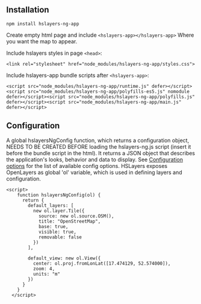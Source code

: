 ## Installation

```
npm install hslayers-ng-app
```

Create empty html page and include `<hslayers-app></hslayers-app>` Where you want the map to appear.

Include hslayers styles in page `<head>`:
```
<link rel="stylesheet" href="node_modules/hslayers-ng-app/styles.css">
```

Include hslayers-app bundle scripts after `<hslayers-app>`:
```
<script src="node_modules/hslayers-ng-app/runtime.js" defer></script><script src="node_modules/hslayers-ng-app/polyfills-es5.js" nomodule defer></script><script src="node_modules/hslayers-ng-app/polyfills.js" defer></script><script src="node_modules/hslayers-ng-app/main.js" defer></script>
```

## Configuration

A global hslayersNgConfig function, which returns a configuration object, NEEDS TO BE CREATED BEFORE loading the hslayers-ng.js script (insert it before the bundle script in the html). It returns a JSON object that describes the application's looks, behavior and data to display. See [Configuration options](https://github.com/hslayers/hslayers-ng/wiki/Config-parameters) for the list of available config options. HSLayers exposes OpenLayers as global 'ol' variable, which is used in defining layers and configuration.

```
<script>
    function hslayersNgConfig(ol) {
      return {
        default_layers: [
          new ol.layer.Tile({
            source: new ol.source.OSM(),
            title: "OpenStreetMap",
            base: true,
            visible: true,
            removable: false
          })
        ],

        default_view: new ol.View({
          center: ol.proj.fromLonLat([17.474129, 52.574000]),
          zoom: 4,
          units: "m"
        })
      }
    } 
  </script>
  ```